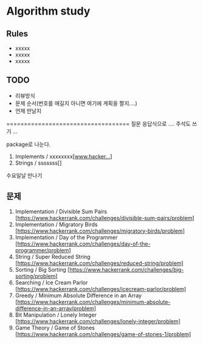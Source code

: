 # Algorithm study

## Rules
 - xxxxx
 - xxxxx
 - xxxxx

## TODO
 - 리뷰방식
 - 문제 순서(번호를 매길지 아니면 여기에 계획을 짤지....)
 - 언제 만날지


===================================
질문 응답식으로 ....
주석도 쓰기 ...

package로 나눈다.

1. Implements / xxxxxxxx[www.hacker...]
2. Strings / sssssss[]

수요일날 만나기


## 문제
1. Implementation / Divisible Sum Pairs [https://www.hackerrank.com/challenges/divisible-sum-pairs/problem]
2. Implementation / Migratory Birds [https://www.hackerrank.com/challenges/migratory-birds/problem]
3. Implementation / Day of the Programmer [https://www.hackerrank.com/challenges/day-of-the-programmer/problem]
4. String / Super Reduced String [https://www.hackerrank.com/challenges/reduced-string/problem]
5. Sorting / Big Sorting [https://www.hackerrank.com/challenges/big-sorting/problem]
6. Searching / Ice Cream Parlor [https://www.hackerrank.com/challenges/icecream-parlor/problem]
7. Greedy / Minimum Absolute Difference in an Array [https://www.hackerrank.com/challenges/minimum-absolute-difference-in-an-array/problem]
8. Bit Manipulation / Lonely Integer [https://www.hackerrank.com/challenges/lonely-integer/problem]
9. Game Theory / Game of Stones [https://www.hackerrank.com/challenges/game-of-stones-1/problem]
